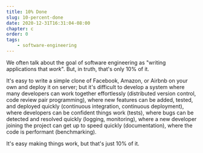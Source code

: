 ```yaml
---
title: 10% Done
slug: 10-percent-done
date: 2020-12-31T16:31:04-08:00
chapter: c
order: 0
tags:
    - software-engineering
---
```


We often talk about the goal of software engineering as "writing applications that _work_". But, in truth, that's only 10% of it.

It's easy to write a simple clone of Facebook, Amazon, or Airbnb on your own and deploy it on server; but it's difficult to develop a system where many developers can work together effortlessly (distributed version control, code review pair programming), where new features can be added, tested, and deployed quickly (continuous integration, continuous deployment), where developers can be confident things work (tests), where bugs can be detected and resolved quickly (logging, monitoring), where a new developer joining the project can get up to speed quickly (documentation), where the code is performant (benchmarking).

It's easy making things work, but that's just 10% of it.
